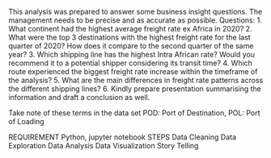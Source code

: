 This analysis was prepared to answer some business insight questions. The management needs to be precise and as accurate as possible.
Questions:
        1. What continent had the highest average freight rate ex Africa in 2020?
        2. What were the top 3 destinations with the highest freight rate for the last quarter of 2020? How does it compare to the second quarter of the same year?
        3. Which shipping line has the highest Intra African rate? Would you recommend it to a potential shipper considering its transit time?
        4. Which route experienced the biggest freight rate increase within the timeframe of the analysis?
        5. What are the main differences in freight rate patterns across the different shipping lines?
        6. Kindly prepare presentation summarising the information and draft a conclusion as well.

Take note of these terms in the data set POD: Port of Destination,  POL: Port of Loading

REQUIREMENT
  Python, jupyter notebook
STEPS
  Data Cleaning
  Data Exploration
  Data Analysis
  Data Visualization
  Story Telling
